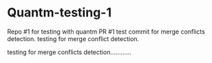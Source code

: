# Quantm-testing-1
Repo #1 for testing with quantm
PR #1
test commit for merge conflicts detection.
testing for merge conflict detection.


testing for merge conflicts detection............
